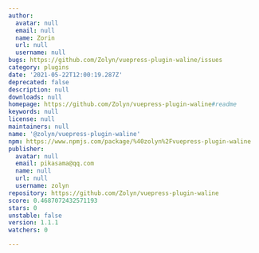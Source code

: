 ```yaml
---
author:
  avatar: null
  email: null
  name: Zorin
  url: null
  username: null
bugs: https://github.com/Zolyn/vuepress-plugin-waline/issues
category: plugins
date: '2021-05-22T12:00:19.287Z'
deprecated: false
description: null
downloads: null
homepage: https://github.com/Zolyn/vuepress-plugin-waline#readme
keywords: null
license: null
maintainers: null
name: '@zolyn/vuepress-plugin-waline'
npm: https://www.npmjs.com/package/%40zolyn%2Fvuepress-plugin-waline
publisher:
  avatar: null
  email: pikasama@qq.com
  name: null
  url: null
  username: zolyn
repository: https://github.com/Zolyn/vuepress-plugin-waline
score: 0.4687072432571193
stars: 0
unstable: false
version: 1.1.1
watchers: 0

---
```


